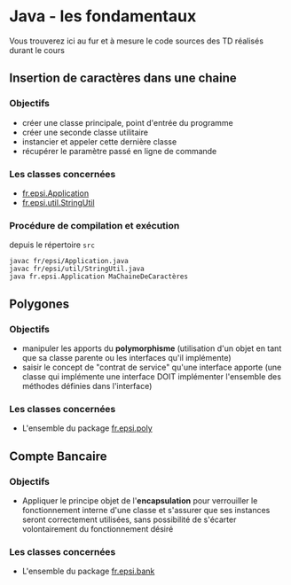 # Java - les fondamentaux

Vous trouverez ici au fur et à mesure le code sources des TD réalisés durant le cours

## Insertion de caractères dans une chaine
### Objectifs
- créer une classe principale, point d'entrée du programme
- créer une seconde classe utilitaire
- instancier et appeler cette dernière classe
- récupérer le paramètre passé en ligne de commande

### Les classes concernées
- [fr.epsi.Application](/src/fr/epsi/Application.java)
- [fr.epsi.util.StringUtil](/src/fr/epsi/util/StringUtil.java)

### Procédure de compilation et exécution
depuis le répertoire `src`
```
javac fr/epsi/Application.java
javac fr/epsi/util/StringUtil.java
java fr.epsi.Application MaChaineDeCaractères
```

## Polygones

### Objectifs
- manipuler les apports du **polymorphisme** (utilisation d'un objet en tant que sa classe parente ou les interfaces qu'il implémente)
- saisir le concept de "contrat de service" qu'une interface apporte (une classe qui implémente une interface DOIT implémenter l'ensemble des méthodes définies dans l'interface)

### Les classes concernées
- L'ensemble du package [fr.epsi.poly](/src/fr/epsi/poly)

## Compte Bancaire

### Objectifs
- Appliquer le principe objet de l'**encapsulation** pour verrouiller le fonctionnement interne d'une classe et s'assurer que ses instances seront correctement utilisées, sans possibilité de s'écarter volontairement du fonctionnement désiré

### Les classes concernées
- L'ensemble du package [fr.epsi.bank](/src/fr/epsi/bank)
